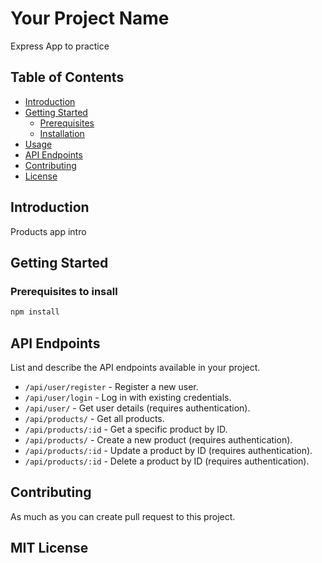 # Your Project Name

Express App to practice

## Table of Contents

- [Introduction](#introduction)
- [Getting Started](#getting-started)
  - [Prerequisites](#prerequisites)
  - [Installation](#installation)
- [Usage](#usage)
- [API Endpoints](#api-endpoints)
- [Contributing](#contributing)
- [License](#license)

## Introduction

Products app intro

## Getting Started

### Prerequisites to insall

```bash
npm install
```

## API Endpoints

List and describe the API endpoints available in your project.

- `/api/user/register` - Register a new user.
- `/api/user/login` - Log in with existing credentials.
- `/api/user/` - Get user details (requires authentication).
- `/api/products/` - Get all products.
- `/api/products/:id` - Get a specific product by ID.
- `/api/products/` - Create a new product (requires authentication).
- `/api/products/:id` - Update a product by ID (requires authentication).
- `/api/products/:id` - Delete a product by ID (requires authentication).

## Contributing

As much as you can create pull request to this project.

## MIT License
